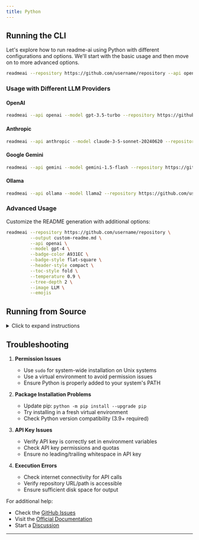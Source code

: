 ```yaml
---
title: Python
---
```


## Running the CLI

Let's explore how to run readme-ai using Python with different configurations and options. We'll start with the basic usage and then move on to more advanced options.

```sh
readmeai --repository https://github.com/username/repository --api openai
```

### Usage with Different LLM Providers

#### OpenAI
```sh
readmeai --api openai --model gpt-3.5-turbo --repository https://github.com/username/repository
```

#### Anthropic
```sh
readmeai --api anthropic --model claude-3-5-sonnet-20240620 --repository https://github.com/username/repository
```

#### Google Gemini
```sh
readmeai --api gemini --model gemini-1.5-flash --repository https://github.com/username/repository
```

#### Ollama
```sh
readmeai --api ollama --model llama2 --repository https://github.com/username/repository
```

### Advanced Usage

Customize the README generation with additional options:

```sh
readmeai --repository https://github.com/username/repository \
         --output custom-readme.md \
         --api openai \
         --model gpt-4 \
         --badge-color A931EC \
         --badge-style flat-square \
         --header-style compact \
         --toc-style fold \
         --temperature 0.9 \
         --tree-depth 2 \
         --image LLM \
         --emojis
```

## Running from Source

<details><summary>Click to expand instructions</summary>

1. **Clone the repository:**
```sh
git clone https://github.com/eli64s/readme-ai
```

2. **Navigate to the directory:**
```sh
cd readme-ai
```

3. **Install dependencies:**
```sh
pip install -r setup/requirements.txt
```

4. **Run the application:**
```sh
python -m readmeai.cli.main --repository https://github.com/username/repository
```

</details>

## Troubleshooting

1. **Permission Issues**
   - Use `sudo` for system-wide installation on Unix systems
   - Use a virtual environment to avoid permission issues
   - Ensure Python is properly added to your system's PATH

2. **Package Installation Problems**
   - Update pip: `python -m pip install --upgrade pip`
   - Try installing in a fresh virtual environment
   - Check Python version compatibility (3.9+ required)

3. **API Key Issues**
   - Verify API key is correctly set in environment variables
   - Check API key permissions and quotas
   - Ensure no leading/trailing whitespace in API key

4. **Execution Errors**
   - Check internet connectivity for API calls
   - Verify repository URL/path is accessible
   - Ensure sufficient disk space for output

For additional help:
- Check the [GitHub Issues](https://github.com/eli64s/readme-ai/issues)
- Visit the [Official Documentation](https://eli64s.github.io/readme-ai/)
- Start a [Discussion](https://github.com/eli64s/readme-ai/discussions)

---

